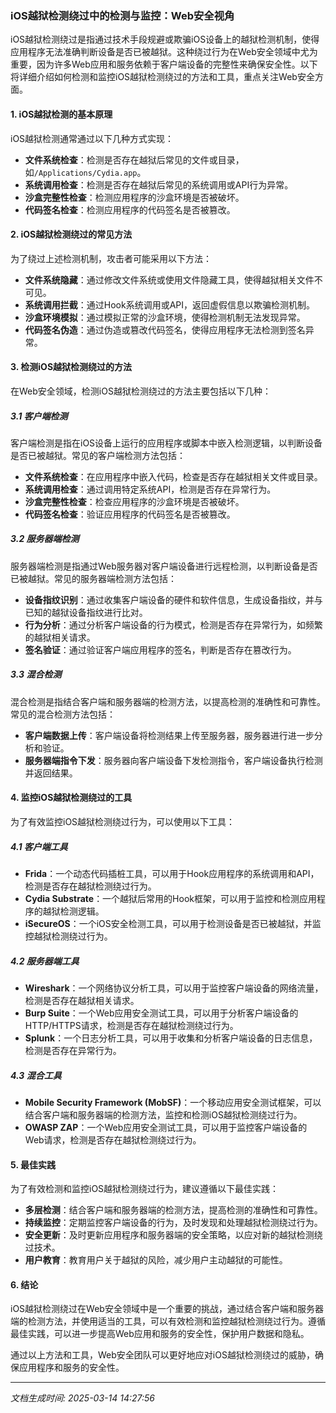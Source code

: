 ### iOS越狱检测绕过中的检测与监控：Web安全视角

iOS越狱检测绕过是指通过技术手段规避或欺骗iOS设备上的越狱检测机制，使得应用程序无法准确判断设备是否已被越狱。这种绕过行为在Web安全领域中尤为重要，因为许多Web应用和服务依赖于客户端设备的完整性来确保安全性。以下将详细介绍如何检测和监控iOS越狱检测绕过的方法和工具，重点关注Web安全方面。

#### 1. iOS越狱检测的基本原理

iOS越狱检测通常通过以下几种方式实现：

- **文件系统检查**：检测是否存在越狱后常见的文件或目录，如`/Applications/Cydia.app`。
- **系统调用检查**：检测是否存在越狱后常见的系统调用或API行为异常。
- **沙盒完整性检查**：检测应用程序的沙盒环境是否被破坏。
- **代码签名检查**：检测应用程序的代码签名是否被篡改。

#### 2. iOS越狱检测绕过的常见方法

为了绕过上述检测机制，攻击者可能采用以下方法：

- **文件系统隐藏**：通过修改文件系统或使用文件隐藏工具，使得越狱相关文件不可见。
- **系统调用拦截**：通过Hook系统调用或API，返回虚假信息以欺骗检测机制。
- **沙盒环境模拟**：通过模拟正常的沙盒环境，使得检测机制无法发现异常。
- **代码签名伪造**：通过伪造或篡改代码签名，使得应用程序无法检测到签名异常。

#### 3. 检测iOS越狱检测绕过的方法

在Web安全领域，检测iOS越狱检测绕过的方法主要包括以下几种：

##### 3.1 客户端检测

客户端检测是指在iOS设备上运行的应用程序或脚本中嵌入检测逻辑，以判断设备是否已被越狱。常见的客户端检测方法包括：

- **文件系统检查**：在应用程序中嵌入代码，检查是否存在越狱相关文件或目录。
- **系统调用检查**：通过调用特定系统API，检测是否存在异常行为。
- **沙盒完整性检查**：检查应用程序的沙盒环境是否被破坏。
- **代码签名检查**：验证应用程序的代码签名是否被篡改。

##### 3.2 服务器端检测

服务器端检测是指通过Web服务器对客户端设备进行远程检测，以判断设备是否已被越狱。常见的服务器端检测方法包括：

- **设备指纹识别**：通过收集客户端设备的硬件和软件信息，生成设备指纹，并与已知的越狱设备指纹进行比对。
- **行为分析**：通过分析客户端设备的行为模式，检测是否存在异常行为，如频繁的越狱相关请求。
- **签名验证**：通过验证客户端应用程序的签名，判断是否存在篡改行为。

##### 3.3 混合检测

混合检测是指结合客户端和服务器端的检测方法，以提高检测的准确性和可靠性。常见的混合检测方法包括：

- **客户端数据上传**：客户端设备将检测结果上传至服务器，服务器进行进一步分析和验证。
- **服务器端指令下发**：服务器向客户端设备下发检测指令，客户端设备执行检测并返回结果。

#### 4. 监控iOS越狱检测绕过的工具

为了有效监控iOS越狱检测绕过行为，可以使用以下工具：

##### 4.1 客户端工具

- **Frida**：一个动态代码插桩工具，可以用于Hook应用程序的系统调用和API，检测是否存在越狱检测绕过行为。
- **Cydia Substrate**：一个越狱后常用的Hook框架，可以用于监控和检测应用程序的越狱检测逻辑。
- **iSecureOS**：一个iOS安全检测工具，可以用于检测设备是否已被越狱，并监控越狱检测绕过行为。

##### 4.2 服务器端工具

- **Wireshark**：一个网络协议分析工具，可以用于监控客户端设备的网络流量，检测是否存在越狱相关请求。
- **Burp Suite**：一个Web应用安全测试工具，可以用于分析客户端设备的HTTP/HTTPS请求，检测是否存在越狱检测绕过行为。
- **Splunk**：一个日志分析工具，可以用于收集和分析客户端设备的日志信息，检测是否存在异常行为。

##### 4.3 混合工具

- **Mobile Security Framework (MobSF)**：一个移动应用安全测试框架，可以结合客户端和服务器端的检测方法，监控和检测iOS越狱检测绕过行为。
- **OWASP ZAP**：一个Web应用安全测试工具，可以用于监控客户端设备的Web请求，检测是否存在越狱检测绕过行为。

#### 5. 最佳实践

为了有效检测和监控iOS越狱检测绕过行为，建议遵循以下最佳实践：

- **多层检测**：结合客户端和服务器端的检测方法，提高检测的准确性和可靠性。
- **持续监控**：定期监控客户端设备的行为，及时发现和处理越狱检测绕过行为。
- **安全更新**：及时更新应用程序和服务器端的安全策略，以应对新的越狱检测绕过技术。
- **用户教育**：教育用户关于越狱的风险，减少用户主动越狱的可能性。

#### 6. 结论

iOS越狱检测绕过在Web安全领域中是一个重要的挑战，通过结合客户端和服务器端的检测方法，并使用适当的工具，可以有效检测和监控越狱检测绕过行为。遵循最佳实践，可以进一步提高Web应用和服务的安全性，保护用户数据和隐私。

通过以上方法和工具，Web安全团队可以更好地应对iOS越狱检测绕过的威胁，确保应用程序和服务的安全性。

---

*文档生成时间: 2025-03-14 14:27:56*



